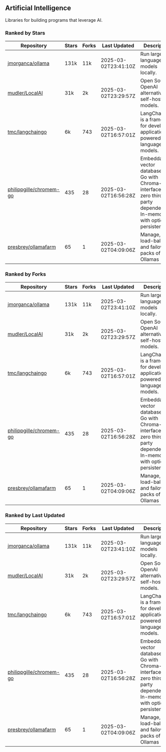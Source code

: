 ## Artificial Intelligence

Libraries for building programs that leverage AI.

### Ranked by Stars

| Repository | Stars | Forks | Last Updated | Description | 
|------------|-------|-------|--------------|-------------|
| [jmorganca/ollama](https://github.com/jmorganca/ollama) | 131k | 11k | 2025-03-02T23:41:10Z |  Run large language models locally. |
| [mudler/LocalAI](https://github.com/mudler/LocalAI) | 31k | 2k | 2025-03-02T23:29:57Z |  Open Source OpenAI alternative, self-host AI models. |
| [tmc/langchaingo](https://github.com/tmc/langchaingo) | 6k | 743 | 2025-03-02T16:57:01Z |  LangChainGo is a framework for developing applications powered by language models. |
| [philippgille/chromem-go](https://github.com/philippgille/chromem-go) | 435 | 28 | 2025-03-02T16:56:28Z |  Embeddable vector database for Go with Chroma-like interface and zero third-party dependencies. In-memory with optional persistence. |
| [presbrey/ollamafarm](https://github.com/presbrey/ollamafarm) | 65 | 1 | 2025-03-02T04:09:06Z |  Manage, load-balance, and failover packs of Ollamas |

### Ranked by Forks

| Repository | Stars | Forks | Last Updated | Description | 
|------------|-------|-------|--------------|-------------|
| [jmorganca/ollama](https://github.com/jmorganca/ollama) | 131k | 11k | 2025-03-02T23:41:10Z |  Run large language models locally. |
| [mudler/LocalAI](https://github.com/mudler/LocalAI) | 31k | 2k | 2025-03-02T23:29:57Z |  Open Source OpenAI alternative, self-host AI models. |
| [tmc/langchaingo](https://github.com/tmc/langchaingo) | 6k | 743 | 2025-03-02T16:57:01Z |  LangChainGo is a framework for developing applications powered by language models. |
| [philippgille/chromem-go](https://github.com/philippgille/chromem-go) | 435 | 28 | 2025-03-02T16:56:28Z |  Embeddable vector database for Go with Chroma-like interface and zero third-party dependencies. In-memory with optional persistence. |
| [presbrey/ollamafarm](https://github.com/presbrey/ollamafarm) | 65 | 1 | 2025-03-02T04:09:06Z |  Manage, load-balance, and failover packs of Ollamas |

### Ranked by Last Updated

| Repository | Stars | Forks | Last Updated | Description | 
|------------|-------|-------|--------------|-------------|
| [jmorganca/ollama](https://github.com/jmorganca/ollama) | 131k | 11k | 2025-03-02T23:41:10Z |  Run large language models locally. |
| [mudler/LocalAI](https://github.com/mudler/LocalAI) | 31k | 2k | 2025-03-02T23:29:57Z |  Open Source OpenAI alternative, self-host AI models. |
| [tmc/langchaingo](https://github.com/tmc/langchaingo) | 6k | 743 | 2025-03-02T16:57:01Z |  LangChainGo is a framework for developing applications powered by language models. |
| [philippgille/chromem-go](https://github.com/philippgille/chromem-go) | 435 | 28 | 2025-03-02T16:56:28Z |  Embeddable vector database for Go with Chroma-like interface and zero third-party dependencies. In-memory with optional persistence. |
| [presbrey/ollamafarm](https://github.com/presbrey/ollamafarm) | 65 | 1 | 2025-03-02T04:09:06Z |  Manage, load-balance, and failover packs of Ollamas |

